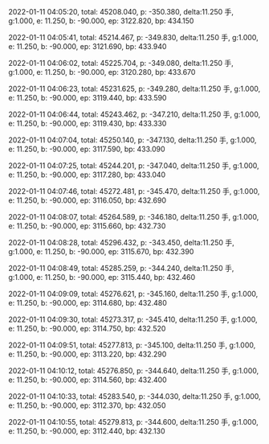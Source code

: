 2022-01-11 04:05:20, total: 45208.040, p: -350.380, delta:11.250 手, g:1.000, e: 11.250, b: -90.000, ep: 3122.820, bp: 434.150

2022-01-11 04:05:41, total: 45214.467, p: -349.830, delta:11.250 手, g:1.000, e: 11.250, b: -90.000, ep: 3121.690, bp: 433.940

2022-01-11 04:06:02, total: 45225.704, p: -349.080, delta:11.250 手, g:1.000, e: 11.250, b: -90.000, ep: 3120.280, bp: 433.670

2022-01-11 04:06:23, total: 45231.625, p: -349.280, delta:11.250 手, g:1.000, e: 11.250, b: -90.000, ep: 3119.440, bp: 433.590

2022-01-11 04:06:44, total: 45243.462, p: -347.210, delta:11.250 手, g:1.000, e: 11.250, b: -90.000, ep: 3119.430, bp: 433.330

2022-01-11 04:07:04, total: 45250.140, p: -347.130, delta:11.250 手, g:1.000, e: 11.250, b: -90.000, ep: 3117.590, bp: 433.090

2022-01-11 04:07:25, total: 45244.201, p: -347.040, delta:11.250 手, g:1.000, e: 11.250, b: -90.000, ep: 3117.280, bp: 433.040

2022-01-11 04:07:46, total: 45272.481, p: -345.470, delta:11.250 手, g:1.000, e: 11.250, b: -90.000, ep: 3116.050, bp: 432.690

2022-01-11 04:08:07, total: 45264.589, p: -346.180, delta:11.250 手, g:1.000, e: 11.250, b: -90.000, ep: 3115.660, bp: 432.730

2022-01-11 04:08:28, total: 45296.432, p: -343.450, delta:11.250 手, g:1.000, e: 11.250, b: -90.000, ep: 3115.670, bp: 432.390

2022-01-11 04:08:49, total: 45285.259, p: -344.240, delta:11.250 手, g:1.000, e: 11.250, b: -90.000, ep: 3115.440, bp: 432.460

2022-01-11 04:09:09, total: 45276.621, p: -345.160, delta:11.250 手, g:1.000, e: 11.250, b: -90.000, ep: 3114.680, bp: 432.480

2022-01-11 04:09:30, total: 45273.317, p: -345.410, delta:11.250 手, g:1.000, e: 11.250, b: -90.000, ep: 3114.750, bp: 432.520

2022-01-11 04:09:51, total: 45277.813, p: -345.100, delta:11.250 手, g:1.000, e: 11.250, b: -90.000, ep: 3113.220, bp: 432.290

2022-01-11 04:10:12, total: 45276.850, p: -344.640, delta:11.250 手, g:1.000, e: 11.250, b: -90.000, ep: 3114.560, bp: 432.400

2022-01-11 04:10:33, total: 45283.540, p: -344.030, delta:11.250 手, g:1.000, e: 11.250, b: -90.000, ep: 3112.370, bp: 432.050

2022-01-11 04:10:55, total: 45279.813, p: -344.600, delta:11.250 手, g:1.000, e: 11.250, b: -90.000, ep: 3112.440, bp: 432.130